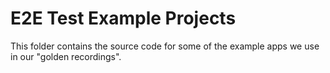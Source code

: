 # E2E Test Example Projects

This folder contains the source code for some of the example apps we use in our "golden recordings".
